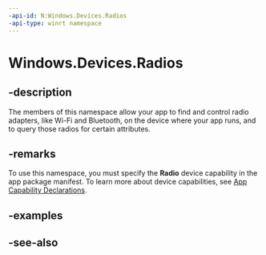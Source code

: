 ```yaml
---
-api-id: N:Windows.Devices.Radios
-api-type: winrt namespace
---
```


# Windows.Devices.Radios

## -description
The members of this namespace allow your app to find and control radio adapters, like Wi-Fi and Bluetooth, on the device where your app runs, and to query those radios for certain attributes.

## -remarks
To use this namespace, you must specify the **Radio** device capability in the app package manifest. To learn more about device capabilities, see [App Capability Declarations](https://docs.microsoft.com/windows/uwp/packaging/app-capability-declarations).

## -examples

## -see-also